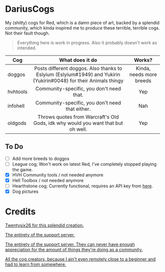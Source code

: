 DariusCogs
======
My (shitty) cogs for Red, which is a damn piece of art, backed by a splendid community, which kinda inspired me to produce these terrible, terrible cogs. Not their fault though.
> Everything here is work in progress. Also it probably doesn't work as intended. 

| Cog           | What does it do        | Works? |
| ------------- |:----------------------:| :-----:|
| doggos        | Posts different doggos. Also thanks to Eslyium (Eslyium#1949) and Yukirin (Yukirin#0048) for their Animals thingy |  Kinda, needs more breeds |
| hvhtools | Community-specific, you don't need that. | Yep |
| infohell | Community-specific, you don't need that either. | Nah |
| oldgods | Throws quotes from Warcraft's Old Gods, idk why would you want that but oh well. | Yep |

To Do
-----
- [ ] Add more breeds to doggos
- [ ] League cog; Won't work on latest Red, I've completely stopped playing the game.
- [x] HVH Community tools / not needed anymore
- [x] Hell Toolbox / not needed anymore
- [ ] Hearthstone cog; Currently functional, requires an API key from [here](https://rapidapi.com/omgvamp/api/hearthstone).
- [x] Dog pictures

Credits
=======
[Twentysix26 for this splendid creation.](https://github.com/Twentysix26)

[The entirety of the support server.](https://discord.gg/GET4DVk)

[The entirety of the support server. They can never have enough appreciation for the amount of things they're doing as a community.](https://discord.gg/GET4DVk)

[All the cog creators, because I ain't even remotely close to a beginner and had to learn from somewhere.](https://github.com/Cog-Creators)

